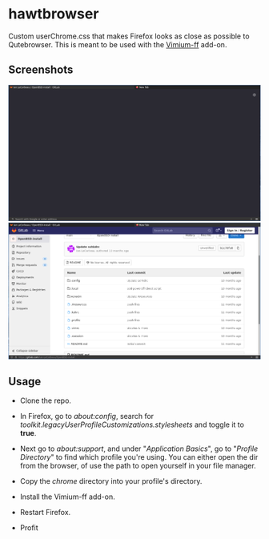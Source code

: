 # hawtbrowser

Custom userChrome.css that makes Firefox looks as close as possible to Qutebrowser.
This is meant to be used with the [Vimium-ff](https://github.com/philc/vimium/) add-on.

## Screenshots
<img src="https://raw.githubusercontent.com/I-LeCorbeau/hawtbrowser/main/screenshots/hawtbrowser1.png">    
<img src="https://raw.githubusercontent.com/I-LeCorbeau/hawtbrowser/main/screenshots/hawtbrowser2.png">

## Usage
* Clone the repo.    

* In Firefox, go to _about:config_, search for _toolkit.legacyUserProfileCustomizations.stylesheets_ and toggle it to __true__.

* Next go to _about:support_, and under "_Application Basics_", go to "_Profile Directory_" to find which profile you're using. You can either open the dir from the browser, of use the path to open yourself in your file manager.

* Copy the _chrome_ directory into your profile's directory.

* Install the Vimium-ff add-on.    

* Restart Firefox.

* Profit
